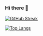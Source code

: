 ### Hi there 👋

<!--
**fernandolopez32/fernandolopez32** is a ✨ _special_ ✨ repository because its `README.md` (this file) appears on your GitHub profile.

Here are some ideas to get you started:

- 🔭 I’m currently working on ...
- 🌱 I’m currently learning ...
- 👯 I’m looking to collaborate on ...
- 🤔 I’m looking for help with ...
- 💬 Ask me about ...
- 📫 How to reach me: ...
- 😄 Pronouns: ...
- ⚡ Fun fact: ...
-->
   [![GitHub Streak](https://streak-stats.demolab.com?user=fernandolopez32&theme=hacker)](https://git.io/streak-stats)
  
   [![Top Langs](https://github-readme-stats.vercel.app/api/top-langs/?username=fernandolopez32)](https://github.com/anuraghazra/github-readme-stats)



